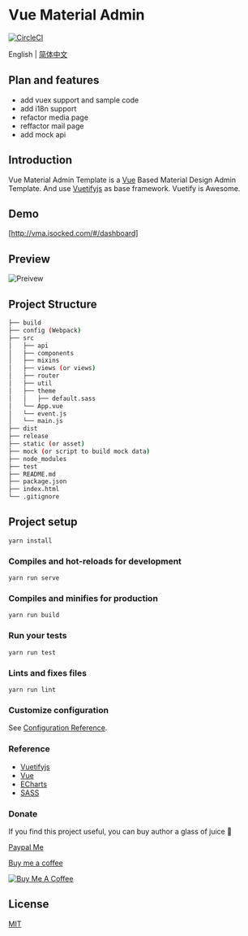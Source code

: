 
# Vue Material Admin


[![CircleCI](https://circleci.com/gh/tookit/vue-material-admin/tree/dev.svg?style=svg)](https://circleci.com/gh/tookit/vue-material-admin/tree/dev)

English | [简体中文](./README.zh-CN.md) 

## Plan and features
* add vuex support and sample code
* add i18n support
* refactor media page
* reffactor mail page
* add mock api

## Introduction
Vue Material Admin Template is a [Vue](https://vuejs.org/index.html/) Based Material Design Admin Template.
And use [Vuetifyjs](https://vuetifyjs.com/) as base framework.
Vuetify is Awesome.

## Demo
[http://vma.isocked.com/#/dashboard]
## Preview
![Preivew](http://vma.isocked.com//static/preview/01_preview.png)

## Project Structure
``` bash
├── build
├── config (Webpack)
├── src
│   ├── api
│   ├── components
│   ├── mixins
│   ├── views (or views)
│   ├── router
│   ├── util
│   ├── theme
│   │   ├── default.sass
│   └── App.vue
│   └── event.js
│   └── main.js
├── dist
├── release
├── static (or asset)
├── mock (or script to build mock data)
├── node_modules
├── test
├── README.md
├── package.json
├── index.html
└── .gitignore
```

## Project setup
```
yarn install
```

### Compiles and hot-reloads for development
```
yarn run serve
```

### Compiles and minifies for production
```
yarn run build
```

### Run your tests
```
yarn run test
```

### Lints and fixes files
```
yarn run lint
```

### Customize configuration
See [Configuration Reference](https://cli.vuejs.org/config/).


### Reference

* [Vuetifyjs](https://vuetifyjs.com/)
* [Vue](https://vuejs.org/index.html/)
* [ECharts](http://echarts.baidu.com/option.html)
* [SASS](http://sass-lang.com/)

### Donate
If you find this project useful, you can buy author a glass of juice :tropical_drink:


[Paypal Me](https://www.paypal.me/tookit)

[Buy me a coffee](https://www.buymeacoffee.com/tookit)

<a href="https://www.buymeacoffee.com/tookit" target="_blank"><img src="https://www.buymeacoffee.com/assets/img/custom_images/orange_img.png" alt="Buy Me A Coffee" style="height: auto !important;width: auto !important;" ></a>

## License

[MIT](https://github.com/tookit/vue-material-admin/blob/master/LICENSE)
